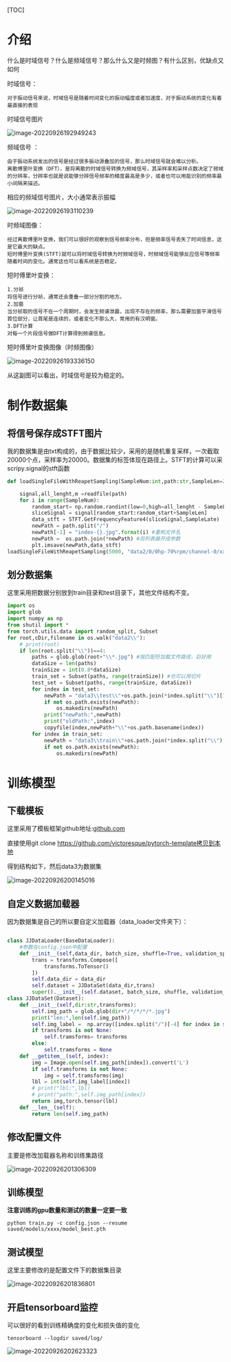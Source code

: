 [TOC]



# 介绍

什么是时域信号？什么是频域信号？那么什么又是时频图？有什么区别，优缺点又如何

时域信号：

```
对于振动信号来说，时域信号是随着时间变化的振动幅度或者加速度，对于振动系统的变化有着最直接的表现
```

时域信号图片

![image-20220926192949243](C:/Users/DoYou/AppData/Roaming/Typora/typora-user-images/image-20220926192949243.png)

频域信号 ：

```
由于振动系统发出的信号是经过很多振动源叠加的信号，那么时域信号就会难以分析。
离散傅里叶变换（DFT），是将离散的时域信号转换为频域信号，其采样率和采样点数决定了频域的分辨率，分辨率也就是说能够分辨信号频率的精度最高是多少，或者也可以用能识别的频率最小间隔来描述。
```

相应的频域信号图片，大小通常表示振幅

![image-20220926193110239](C:/Users/DoYou/AppData/Roaming/Typora/typora-user-images/image-20220926193110239.png)

时频域图像：

```
经过离散傅里叶变换，我们可以很好的观察到信号频率分布，但是频率信号丢失了时间信息，这是它最大的缺点。
短时傅里叶变换(STFT)就可以将时域信号转换为时频域信号，时频域信号能够反应信号等频率随着时间的变化。通常这也可以看系统是否稳定。
```

短时傅里叶变换：

```
1.分祯
将信号进行分祯，通常还会重叠一部分分割的地方。
2.加窗
当分祯取的信号不在一个周期时，会发生频谱泄露，出现不存在的频率，那么需要加窗平滑信号首位部分，让首尾是连续的，或者变化不那么大，常用的有汉明窗。
3.DFT计算
对每一个片段信号做DFT计算得到频谱信息。
```

短时傅里叶变换图像（时频图像）

![image-20220926193336150](C:/Users/DoYou/AppData/Roaming/Typora/typora-user-images/image-20220926193336150.png)

从这副图可以看出，时域信号是较为稳定的。

# 制作数据集

## 将信号保存成STFT图片

我的数据集是由txt构成的，由于数据比较少，采用的是随机重复采样，一次截取20000个点，采样率为20000。数据集的标签体现在路径上。STFT的计算可以采scripy.signal的stft函数

```python
def loadSingleFileWithReapetSampling(SampleNum:int,path:str,SampleLen=20000,SampleLate = 20000):

    signal,all_lenght,m =readfile(path)
    for i in range(SampleNum):
        random_start= np.random.randint(low=0,high=all_lenght - SampleLen)
        sliceSignal = signal[random_start:random_start+SampleLen]
        data_stft = STFT.GetFrequencyFeature4(sliceSignal,SampleLate) 
        newPath = path.split("/")
        newPath[-1] = "index-{}.jpg".format(i) #重构文件名
        newPath =  os.path.join(*newPath) #将列表展开成参数
        plt.imsave(newPath,data_stft)
loadSingleFileWithReapetSampling(5000, "data2/0/0hp-70%rpm/channel-0/xxx.txt")
```

## 划分数据集

这里采用把数据分别放到train目录和test目录下，其他文件结构不变。

```python
import os
import glob
import numpy as np
from shutil import *
from torch.utils.data import random_split, Subset
for root,cDir,filename in os.walk("data2\\"):
    # print(root)
    if len(root.split("\\"))==4:
        paths = glob.glob(root+"\\*.jpg") #按匹配符加载文件路径，巨好用
        dataSize = len(paths)
        trainSize = int(0.8*dataSize)
        train_set = Subset(paths, range(trainSize)) #也可以用切片
        test_set = Subset(paths, range(trainSize, dataSize))
        for index in test_set:
            newPath = "data3\\test\\"+os.path.join(*index.split("\\")[1:-1])
            if not os.path.exists(newPath):
                os.makedirs(newPath)
            print("newPath:",newPath)
            print("oldPath:",index)
            copyfile(index,newPath+"\\"+os.path.basename(index))
        for index in train_set:
            newPath = "data3\\train\\"+os.path.join(*index.split("\\")[1:-1])
            if not os.path.exists(newPath):
                os.makedirs(newPath)
```

# 训练模型

## 下载模板

这里采用了模板框架github地址:[github.com](https://github.com/victoresque/pytorch-template)

直接使用git clone https://github.com/victoresque/pytorch-template拷贝到本地

得到结构如下，然后data3为数据集

![image-20220926200145016](C:/Users/DoYou/AppData/Roaming/Typora/typora-user-images/image-20220926200145016.png)

## 自定义数据加载器

因为数据集是自己的所以要自定义加载器（data_loader文件夹下）：

```python

class JJDataLoader(BaseDataLoader):
    #参数在config.json中配置
    def __init__(self,data_dir, batch_size, shuffle=True, validation_split=0.0, num_workers=1, training=True):
        trans = transforms.Compose([
            transforms.ToTensor()
        ])
        self.data_dir = data_dir
        self.dataset = JJDataSet(data_dir,trans)
        super().__init__(self.dataset, batch_size, shuffle, validation_split, num_workers)
class JJDataSet(Dataset):
    def __init__(self,dir:str,transforms):
        self.img_path = glob.glob(dir+"/*/*/*/*.jpg")
        print("len:",len(self.img_path))
        self.img_label =  np.array([index.split("/")[-4] for index in self.img_path])
        if transforms is not None:
            self.tramsforms= transforms
        else:
            self.tramsforms = None
    def __getitem__(self, index):
        img = Image.open(self.img_path[index]).convert('L')
        if self.tramsforms is not None:
            img = self.tramsforms(img)
        lbl = int(self.img_label[index])
        # print("lbl:",lbl)
        # print("path:",self.img_path[index])
        return img,torch.tensor(lbl)
    def __len__(self):
        return len(self.img_path)    
```

## 修改配置文件

主要是修改加载器名称和训练集路径

![image-20220926201306309](C:/Users/DoYou/AppData/Roaming/Typora/typora-user-images/image-20220926201306309.png)

## 训练模型

**注意训练的gpu数量和测试的数量一定要一致**



```shell
python train.py -c config.json --resume saved/models/xxxx/model_best.pth 
```

## 测试模型

这里主要修改的是配置文件下的数据集目录

![image-20220926201836801](C:/Users/DoYou/AppData/Roaming/Typora/typora-user-images/image-20220926201836801.png)

## 开启tensorboard监控

可以很好的看到训练精确度的变化和损失值的变化

```shell
tensorboard --logdir saved/log/
```

![image-20220926202623323](C:/Users/DoYou/AppData/Roaming/Typora/typora-user-images/image-20220926202623323.png)
